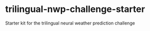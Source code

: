 # trilingual-nwp-challenge-starter
Starter kit for the trilingual neural weather prediction challenge
